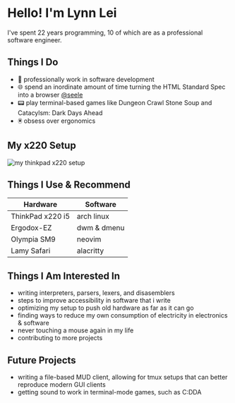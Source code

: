 # Hello! I'm Lynn Lei
I've spent 22 years programming, 10 of which are as a professional software engineer.

## Things I Do
- 🦀 professionally work in software development
- 🌐 spend an inordinate amount of time turning the HTML Standard Spec into a browser [@seele](https://github.com/1ynn1ei/seele)
- 📟 play terminal-based games like Dungeon Crawl Stone Soup and Catacylsm: Dark Days Ahead
- 🖲️ obsess over ergonomics
  
## My x220 Setup
![my thinkpad x220 setup](https://github.com/1ynn1ei/1ynn1ei/assets/112827749/42201ef5-a9ea-46c6-afbc-befeb8e62bbc)

## Things I Use & Recommend
| Hardware      | Software |
| ------------- | ------------- |
| ThinkPad x220 i5 | arch linux |
| Ergodox-EZ  | dwm & dmenu  |
| Olympia SM9 | neovim |
| Lamy Safari | alacritty |

## Things I Am Interested In
- writing interpreters, parsers, lexers, and disasemblers
- steps to improve accessibility in software that i write
- optimizing my setup to push old hardware as far as it can go
- finding ways to reduce my own consumption of electricity in electronics & software
- never touching a mouse again in my life
- contributing to more projects

## Future Projects
- writing a file-based MUD client, allowing for tmux setups that can better reproduce modern GUI clients
- getting sound to work in terminal-mode games, such as C:DDA
